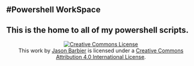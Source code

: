 #Powershell WorkSpace
-

This is the home to all of my powershell scripts.
-
<center><a rel="license" href="http://creativecommons.org/licenses/by/4.0/"><img alt="Creative Commons License" style="border-width:0" src="https://i.creativecommons.org/l/by/4.0/88x31.png" /></a><br />This work by <a xmlns:cc="http://creativecommons.org/ns#" href="http://blog.corrupted.io" property="cc:attributionName" rel="cc:attributionURL">Jason Barbier</a> is licensed under a <a rel="license" href="http://creativecommons.org/licenses/by/4.0/">Creative Commons Attribution 4.0 International License</a>.</center>